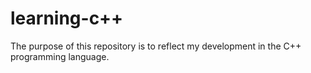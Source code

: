 # learning-c++
The purpose of this repository is to reflect my development in the C++ programming language.
